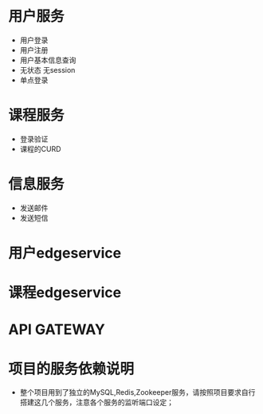 # 用户服务
- 用户登录
- 用户注册
- 用户基本信息查询
- 无状态 无session
- 单点登录

# 课程服务
- 登录验证
- 课程的CURD

# 信息服务
- 发送邮件
- 发送短信

# 用户edgeservice
# 课程edgeservice
# API GATEWAY


# 项目的服务依赖说明
- 整个项目用到了独立的MySQL,Redis,Zookeeper服务，请按照项目要求自行搭建这几个服务，注意各个服务的监听端口设定；